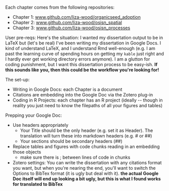 Each chapter comes from the following repositories:
* Chapter 1: www.github.com/liza-wood/organicseed_adoption
* Chapter 2: www.github.com/liza-wood/osisn_spatial
* Chapter 3: www.github.com/liza-wood/osisn_processes

User pre-reqs: 
Here's the situation: I wanted my dissertation output to be in LaTeX but (let's be real) I've been writing my dissertation in Google Docs. I kind of understand LaTeX, and I understand Rmd well-enough (e.g. I am past the learning curve of spending hours on getting my `kable` just right and I hardly ever get working directory errors anymore). I am a glutton for coding punishment, but I want this dissertation process to be easy-ish. **If this sounds like you, then this could be the workflow you're looking for!**

The set-up:
* Writing in Google Docs: each Chapter is a document  
* Citations are embedding into the Google Doc via the Zotero plug-in 
* Coding in R Projects: each chapter has an R project (ideally -- though in reality you just need to know the filepaths of all your figures and tables)

Prepping your Google Doc:
* Use headers appropriately
  * Your Title should be the only header (e.g. set it as Header). The translation will turn these into markdown headers (e.g. # or ##)
  * Your sections should be secondary headers (##)
* Replace tables and figures with code chunks reading in an embedding those objects
  * make sure there is ; between lines of code in chunks
* Zotero settings: You can write the dissertation with any citations format you want, but when you're nearing the end, you'll want to switch the Options to BibTex format (it is ugly but deal with it). 
**the actual Google Doc itself will end up looking a bit ugly, but this is what I found works for translated to BibTex**


